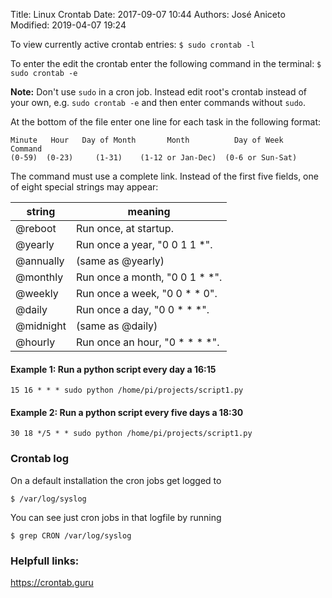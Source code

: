 Title: Linux Crontab
Date: 2017-09-07 10:44
Authors: José Aniceto
Modified: 2019-04-07 19:24

To view currently active crontab entries: `$ sudo crontab -l`

To enter the edit the crontab enter the following command in the terminal: `$ sudo crontab -e`

**Note:** Don't use `sudo` in a cron job. Instead edit root's crontab instead of your own, e.g. `sudo crontab -e` and then enter commands without `sudo`.

At the bottom of the file enter one line for each task in the following format:

``` 
Minute   Hour   Day of Month       Month          Day of Week        Command    
(0-59)  (0-23)     (1-31)    (1-12 or Jan-Dec)  (0-6 or Sun-Sat)               
```

The command must use a complete link. Instead of the first five fields, one of eight special strings may appear:

string        | meaning
---           | ---
@reboot       | Run once, at startup.
@yearly       | Run once a year, "0 0 1 1 *".
@annually     | (same as @yearly)
@monthly      | Run once a month, "0 0 1 * *".
@weekly       | Run once a week, "0 0 * * 0".
@daily        | Run once a day, "0 0 * * *".
@midnight     | (same as @daily)
@hourly       | Run once an hour, "0 * * * *".

#### Example 1: Run a python script every day a 16:15
```
15 16 * * * sudo python /home/pi/projects/script1.py
```

#### Example 2: Run a python script every five days a 18:30
```
30 18 */5 * * sudo python /home/pi/projects/script1.py
```

### Crontab log

On a default installation the cron jobs get logged to
```
$ /var/log/syslog
```

You can see just cron jobs in that logfile by running
```
$ grep CRON /var/log/syslog
```


### Helpfull links:

https://crontab.guru
